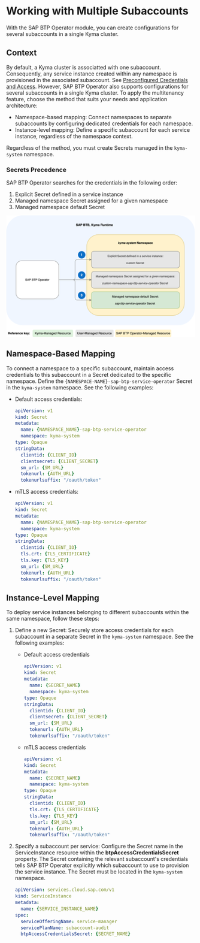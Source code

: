 # Working with Multiple Subaccounts

With the SAP BTP Operator module, you can create configurations for several subaccounts in a single Kyma cluster.

## Context

By default, a Kyma cluster is associatted with one subaccount. Consequently, any service instance created within any namespace is provisioned in the associated subaccount. See [Preconfigured Credentials and Access](03-10-preconfigured-secret.md). However, SAP BTP Operator also supports configurations for several subaccounts in a single Kyma cluster.
To apply the multitenancy feature, choose the method that suits your needs and application architecture: 
* Namespace-based mapping: Connect namespaces to separate subaccounts by configuring dedicated credentials for each namespace.
* Instance-level mapping: Define a specific subaccount for each service instance, regardless of the namespace context.

Regardless of the method, you must create Secrets managed in the `kyma-system` namespace.

### Secrets Precedence

SAP BTP Operator searches for the credentials in the following order:
1. Explicit Secret defined in a service instance
2. Managed namespace Secret assigned for a given namespace
3. Managed namespace default Secret

![Secrets precedence](../assets/secrets_precedence_4.drawio.svg) 

## Namespace-Based Mapping

To connect a namespace to a specific subaccount, maintain access credentials to this subaccount in a Secret dedicated to the specific namespace. Define the `{NAMESPACE-NAME}-sap-btp-service-operator` Secret in the `kyma-system` namespace. 
See the following examples:
* Default access credentials:

  ```yaml
  apiVersion: v1
  kind: Secret
  metadata:
    name: {NAMESPACE_NAME}-sap-btp-service-operator
    namespace: kyma-system
  type: Opaque
  stringData:
    clientid: {CLIENT_ID}
    clientsecret: {CLIENT_SECRET}
    sm_url: {SM_URL}
    tokenurl: {AUTH_URL}
    tokenurlsuffix: "/oauth/token"
  ```

* mTLS access credentials:

  ```yaml
  apiVersion: v1
  kind: Secret
  metadata:
    name: {NAMESPACE_NAME}-sap-btp-service-operator
    namespace: kyma-system
  type: Opaque
  stringData:
    clientid: {CLIENT_ID}
    tls.crt: {TLS_CERTIFICATE}
    tls.key: {TLS_KEY}
    sm_url: {SM_URL}
    tokenurl: {AUTH_URL}
    tokenurlsuffix: "/oauth/token"
  ```

## Instance-Level Mapping

To deploy service instances belonging to different subaccounts within the same namespace, follow these steps:
1. Define a new Secret: Securely store access credentials for each subaccount in a separate Secret in the `kyma-system` namespace. 
   See the following examples:
   * Default access credentials
      ```yaml
      apiVersion: v1
      kind: Secret
      metadata:
        name: {SECRET_NAME}
        namespace: kyma-system
      type: Opaque
      stringData:
        clientid: {CLIENT_ID}
        clientsecret: {CLIENT_SECRET}
        sm_url: {SM_URL}
        tokenurl: {AUTH_URL}
        tokenurlsuffix: "/oauth/token"
      ```
    * mTLS access credentials
      ```yaml
      apiVersion: v1
      kind: Secret
      metadata:
        name: {SECRET_NAME}
        namespace: kyma-system
      type: Opaque
      stringData:
        clientid: {CLIENT_ID}
        tls.crt: {TLS_CERTIFICATE}
        tls.key: {TLS_KEY}
        sm_url: {SM_URL}
        tokenurl: {AUTH_URL}
        tokenurlsuffix: "/oauth/token"
      ```

2. Specify a subaccount per service: Configure the Secret name in the ServiceInstance resource within the **btpAccessCredentialsSecret** property. The Secret containing the relevant subaccount's credentials tells SAP BTP Operator explicitly which subaccount to use to provision the service instance. The Secret must be located in the `kyma-system` namespace.
    ```yaml
    apiVersion: services.cloud.sap.com/v1
    kind: ServiceInstance
    metadata:
      name: {SERVICE_INSTANCE_NAME}
    spec:
      serviceOfferingName: service-manager
      servicePlanName: subaccount-audit
      btpAccessCredentialsSecret: {SECRET_NAME}
    ```
